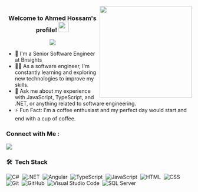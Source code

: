 <img width="250" align="right" src="https://c.tenor.com/_DOBjnGspYAAAAAM/code-coding.gif">

<h3 align="center">
  Welcome to Ahmed Hossam's profile!
  <img src="https://media.giphy.com/media/hvRJCLFzcasrR4ia7z/giphy.gif" width="28">
</h3>

<!-- Typing SVG by DenverCoder1 - https://github.com/DenverCoder1/readme-typing-svg -->
<p align="center">
  <a href="https://github.com/DenverCoder1/readme-typing-svg"><img src="https://readme-typing-svg.herokuapp.com/?lines=Senior%20Software%20Engineer;Always%20learning%20new%20things&font=Fira%20Code&center=true&width=440&height=45&color=f75c7e&vCenter=true&size=22"></a>
</p> 

- 🏢 I'm a Senior Software Engineer at Bnsights
- 👨‍💻 As a software engineer, I'm constantly learning and exploring new technologies to improve my skills.
- 💬 Ask me about my experience with JavaScript, TypeScript, and .NET, or anything related to software engineering.
- ⚡ Fun Fact: I'm a coffee enthusiast and my perfect day would start and end with a cup of coffee.


### Connect with Me :

<a href="https://www.linkedin.com/in/ahmedhossam2/" target="_blank"><img src="https://img.shields.io/badge/-Ahmed%20Hossam-0077B5?style=for-the-badge&logo=Linkedin&logoColor=white"/></a>
### 🛠 &nbsp;Tech Stack
![C#](https://img.shields.io/badge/C%23-239120?style=flat&logo=c-sharp)&nbsp;
![.NET](https://img.shields.io/badge/.NET-5C2D91?style=flat&logo=.net)&nbsp;
![Angular](https://img.shields.io/badge/Angular-DD0031?style=flat&logo=angular)&nbsp;
![TypeScript](https://img.shields.io/badge/TypeScript-007ACC?style=flat&logo=typescript&logoColor=white)&nbsp;
![JavaScript](https://img.shields.io/badge/-JavaScript-05122A?style=flat&logo=javascript)&nbsp;
![HTML](https://img.shields.io/badge/-HTML-05122A?style=flat&logo=HTML5)&nbsp;
![CSS](https://img.shields.io/badge/-CSS-05122A?style=flat&logo=CSS3&logoColor=1572B6)&nbsp;
![Git](https://img.shields.io/badge/-Git-05122A?style=flat&logo=git)&nbsp;
![GitHub](https://img.shields.io/badge/-GitHub-05122A?style=flat&logo=github)&nbsp;
![Visual Studio Code](https://img.shields.io/badge/-Visual%20Studio%20Code-05122A?style=flat&logo=visual-studio-code&logoColor=007ACC)&nbsp;
![SQL Server](https://img.shields.io/badge/Microsoft%20SQL%20Server-CC2927?style=flat&logo=microsoft%20sql%20server&logoColor=white)&nbsp;
